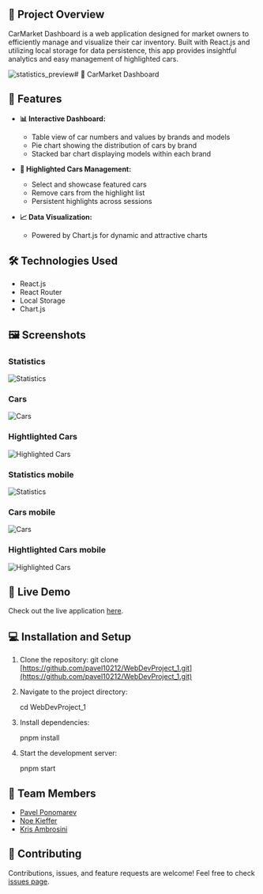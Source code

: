 ## 📌 Project Overview

CarMarket Dashboard is a web application designed for market owners to efficiently manage and visualize their car inventory. Built with React.js and utilizing local storage for data persistence, this app provides insightful analytics and easy management of highlighted cars.

![statistics_preview](https://github.com/user-attachments/assets/0b78f9c4-06ac-4970-8f7e-2215d57cbdc0)# 🚗 CarMarket Dashboard

## 🌟 Features

- **📊 Interactive Dashboard:**
  - Table view of car numbers and values by brands and models
  - Pie chart showing the distribution of cars by brand
  - Stacked bar chart displaying models within each brand

- **🚀 Highlighted Cars Management:**
  - Select and showcase featured cars
  - Remove cars from the highlight list
  - Persistent highlights across sessions

- **📈 Data Visualization:**
  - Powered by Chart.js for dynamic and attractive charts

## 🛠️ Technologies Used

- React.js
- React Router
- Local Storage
- Chart.js

## 🖼️ Screenshots


### Statistics
![Statistics](https://github.com/pavel10212/WebDevProject_1/blob/main/images/statistics_preview_new.png?raw=true)

### Cars
![Cars](https://github.com/pavel10212/WebDevProject_1/blob/main/images/cars_preview_new.png?raw=true)

### Hightlighted Cars
![Highlighted Cars](https://github.com/pavel10212/WebDevProject_1/blob/main/images/highlightedCars_preview.png?raw=true)

### Statistics mobile
![Statistics](https://github.com/pavel10212/WebDevProject_1/blob/main/images/statistics_preview_mobile.png?raw=true)

### Cars mobile
![Cars](https://github.com/pavel10212/WebDevProject_1/blob/main/images/cars_preview_mobile.png?raw=true)

### Hightlighted Cars mobile
![Highlighted Cars](https://github.com/pavel10212/WebDevProject_1/blob/main/images/highlightedCars_preview_mobile.png?raw=true)



## 🚀 Live Demo

Check out the live application [here](https://pavel10212.github.io/WebDevProject_1/).

## 💻 Installation and Setup

1. Clone the repository:
git clone [https://github.com/pavel10212/WebDevProject_1.git](https://github.com/pavel10212/WebDevProject_1.git)

2. Navigate to the project directory:

    cd WebDevProject_1

3. Install dependencies:

    pnpm install

4. Start the development server:

    pnpm start


## 👥 Team Members

- [Pavel Ponomarev](https://github.com/pavel10212)
- [Noe Kieffer](https://github.com/NoeNeoK)
- [Kris Ambrosini](https://github.com/kris6430187)

## 🤝 Contributing

Contributions, issues, and feature requests are welcome! Feel free to check [issues page](https://github.com/pavel10212/WebDevProject_1/issues).


